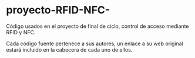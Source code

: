 # proyecto-RFID-NFC-
Código usados en el proyecto de final de ciclo, control de acceso mediante RFID y NFC.

Cada código fuente pertenece a sus autores, un enlace a su web original estará incluido en la cabecera de cada uno de ellos.

